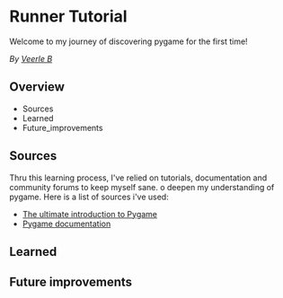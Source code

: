 # Runner Tutorial


Welcome to my journey of discovering pygame for the first time!

_By [Veerle B](https://github.com/VeerleIB)_

## Overview
  - Sources
  - Learned
  - Future_improvements

## Sources
Thru this learning process, I've relied on tutorials, documentation and community forums to keep myself sane. o deepen my understanding of pygame. Here is a list of sources i've used:
- [The ultimate introduction to Pygame](https://www.youtube.com/watch?v=AY9MnQ4x3zk_)
- [Pygame documentation](https://www.pygame.org/docs/)

## Learned

## Future improvements
